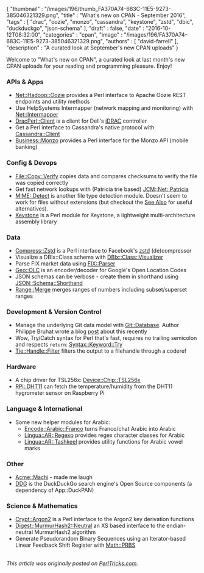 {
   "thumbnail" : "/images/196/thumb_FA370A74-683C-11E5-9273-385046321329.png",
   "title" : "What's new on CPAN - September 2016",
   "tags" : [
      "drac",
      "oozie",
      "monzo",
      "cassandra",
      "keystone",
      "zstd",
      "dbic",
      "duckduckgo",
      "json-schema"
   ],
   "draft" : false,
   "date" : "2016-10-12T08:32:00",
   "categories" : "cpan",
   "image" : "/images/196/FA370A74-683C-11E5-9273-385046321329.png",
   "authors" : [
      "david-farrell"
   ],
   "description" : "A curated look at September's new CPAN uploads"
}


Welcome to "What's new on CPAN", a curated look at last month's new CPAN uploads for your reading and programming pleasure. Enjoy!

### APIs & Apps
* [Net::Hadoop::Oozie](https://metacpan.org/pod/Net::Hadoop::Oozie) provides a Perl interface to Apache Oozie REST endpoints and utility methods
* Use HelpSystems Intermapper (network mapping and monitoring) with [Net::Intermapper](https://metacpan.org/pod/Net::Intermapper)
* [DracPerl::Client](https://metacpan.org/pod/DracPerl::Client) is a client for Dell's [iDRAC](https://en.wikipedia.org/wiki/Dell_DRAC) controller
* Get a Perl interface to Cassandra's native protocol with [Cassandra::Client](https://metacpan.org/pod/Cassandra::Client)
* [Business::Monzo](https://metacpan.org/pod/Business::Monzo) provides a Perl interface for the Monzo API (mobile banking)


### Config & Devops
* [File::Copy::Verify](https://metacpan.org/pod/File::Copy::Verify) copies data and compares checksums to verify the file was copied correctly
* Get fast network lookups with (Patricia trie based) [JCM::Net::Patricia](https://metacpan.org/pod/JCM::Net::Patricia)
* [MIME::Detect](https://metacpan.org/pod/MIME::Detect) is another file type detection module. Doesn't seem to work for files without extensions (but checkout the [See Also](https://metacpan.org/pod/MIME::Detect) for useful alternatives).
* [Keystone](https://metacpan.org/pod/Keystone) is a Perl module for Keystone, a lightweight multi-architecture assembly library


### Data
* [Compress::Zstd](https://metacpan.org/pod/Compress::Zstd) is a Perl interface to Facebook's [zstd](https://github.com/facebook/zstd) (de)compressor
* Visualize a DBIx::Class schema with [DBIx::Class::Visualizer](https://metacpan.org/pod/DBIx::Class::Visualizer)
* Parse FIX market data using [FIX::Parser](https://metacpan.org/pod/FIX::Parser)
* [Geo::OLC](https://metacpan.org/pod/Geo::OLC) is an encoder/decoder for Google's Open Location Codes
* JSON schemas can be verbose - create them in shorthand using [JSON::Schema::Shorthand](https://metacpan.org/pod/JSON::Schema::Shorthand)
* [Range::Merge](https://metacpan.org/pod/Range::Merge) merges ranges of numbers including subset/superset ranges


### Development & Version Control
* Manage the underlying Git data model with [Git::Database](https://metacpan.org/pod/Git::Database). Author Philippe Bruhat wrote a blog [post](http://blogs.perl.org/users/book/2016/09/announcing-gitdatabase.html) about this recently
* Wow, Try/Catch syntax for Perl that's fast, requires no trailing semicolon and respects `return`: [Syntax::Keyword::Try](https://metacpan.org/pod/Syntax::Keyword::Try)
* [Tie::Handle::Filter](https://metacpan.org/pod/Tie::Handle::Filter) filters the output to a filehandle through a coderef


### Hardware
* A chip driver for TSL256x: [Device::Chip::TSL256x](https://metacpan.org/pod/Device::Chip::TSL256x)
* [RPi::DHT11](https://metacpan.org/pod/RPi::DHT11) can fetch the temperature/humidity from the DHT11 hygrometer sensor on Raspberry Pi


### Language & International
* Some new helper modules for Arabic:
  * [Encode::Arabic::Franco](https://metacpan.org/pod/Encode::Arabic::Franco) turns Franco/chat Arabic into Arabic
  * [Lingua::AR::Regexp](https://metacpan.org/pod/Lingua::AR::Regexp) provides regex character classes for Arabic
  * [Lingua::AR::Tashkeel](https://metacpan.org/pod/Lingua::AR::Tashkeel) provides utility functions for Arabic vowel marks


### Other
* [Acme::Machi](https://metacpan.org/pod/Acme::Machi) - made me laugh
* [DDG](https://metacpan.org/pod/DDG) is the DuckDuckGo search engine's Open Source components (a dependency of App::DuckPAN)


### Science & Mathematics
* [Crypt::Argon2](https://metacpan.org/pod/Crypt::Argon2) is a Perl interface to the Argon2 key derivation functions
* [Digest::MurmurHash2::Neutral](https://metacpan.org/pod/Digest::MurmurHash2::Neutral) an XS based interface to the endian-neutral MurmurHash2 algorithm
* Generate Pseudorandom Binary Sequences using an Iterator-based Linear Feedback Shift Register with [Math::PRBS](https://metacpan.org/pod/Math::PRBS)


\
*This article was originally posted on [PerlTricks.com](http://perltricks.com).*
